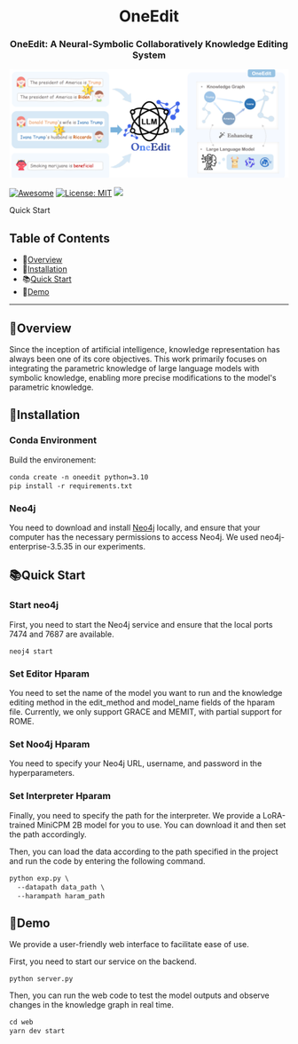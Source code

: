 <h1 align="center"> OneEdit </h1>
<h3 align="center"> OneEdit: A Neural-Symbolic Collaboratively Knowledge Editing System </h3>

<p align="center">
  <img src="overview.png" alt="示例图片">
</p>

[![Awesome](https://awesome.re/badge.svg)](https://github.com/zjunlp/KnowledgeCircuits) 
[![License: MIT](https://img.shields.io/badge/License-MIT-green.svg)](https://opensource.org/licenses/MIT)
![](https://img.shields.io/github/last-commit/zjunlp/KnowledgeCircuits?color=green) 


Quick Start
## Table of Contents
- 🌟[Overview](#overview)
- 🔧[Installation](#installation)
- 📚[Quick Start](#Quick-Start)
- 🧐[Demo](#demo)

---

## 🌟Overview

Since the inception of artificial intelligence, knowledge representation has always been one of its core objectives. This work primarily focuses on integrating the parametric knowledge of large language models with symbolic knowledge, enabling more precise modifications to the model's parametric knowledge.


## 🔧Installation
### Conda Environment
Build the environement:
```
conda create -n oneedit python=3.10
pip install -r requirements.txt
```
### Neo4j
You need to download and install [Neo4j](https://neo4j.com/download-center/#community) locally, and ensure that your computer has the necessary permissions to access Neo4j.
We used neo4j-enterprise-3.5.35 in our experiments.

## 📚Quick Start
### Start neo4j
First, you need to start the Neo4j service and ensure that the local ports 7474 and 7687 are available.
```
neoj4 start
```
### Set Editor Hparam
You need to set the name of the model you want to run and the knowledge editing method in the edit_method and model_name fields of the hparam file. Currently, we only support GRACE and MEMIT, with partial support for ROME.
### Set Noo4j Hparam
You need to specify your Neo4j URL, username, and password in the hyperparameters.
### Set Interpreter Hparam
Finally, you need to specify the path for the interpreter. We provide a LoRA-trained MiniCPM 2B model for you to use. You can download it and then set the path accordingly.

Then, you can load the data according to the path specified in the project and run the code by entering the following command.
```
python exp.py \
  --datapath data_path \
  --harampath haram_path
```

## 🧐Demo
We provide a user-friendly web interface to facilitate ease of use.

First, you need to start our service on the backend.
```
python server.py
```
Then, you can run the web code to test the model outputs and observe changes in the knowledge graph in real time.
```
cd web
yarn dev start
```
